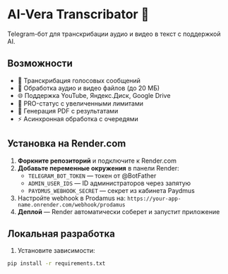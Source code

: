 # AI-Vera Transcribator 🤖

Telegram-бот для транскрибации аудио и видео в текст с поддержкой AI.

## Возможности

- 🎤 Транскрибация голосовых сообщений
- 📁 Обработка аудио и видео файлов (до 20 МБ)
- 🌐 Поддержка YouTube, Яндекс.Диск, Google Drive
- 💎 PRO-статус с увеличенными лимитами
- 📄 Генерация PDF с результатами
- ⚡ Асинхронная обработка с очередями

## Установка на Render.com

1. **Форкните репозиторий** и подключите к Render.com
2. **Добавьте переменные окружения** в панели Render:
   - `TELEGRAM_BOT_TOKEN` — токен от @BotFather
   - `ADMIN_USER_IDS` — ID администраторов через запятую
   - `PAYDMUS_WEBHOOK_SECRET` — секрет из кабинета Paydmus
3. Настройте webhook в Prodamus на: 
   `https://your-app-name.onrender.com/webhook/prodamus`
4. **Деплой** — Render автоматически соберет и запустит приложение

## Локальная разработка

1. Установите зависимости:
```bash
pip install -r requirements.txt
